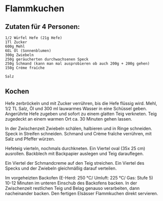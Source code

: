 # Flammkuchen

## Zutaten für 4 Personen:

```
1/2 Würfel Hefe (21g Hefe)
1Tl Zucker
600g Mehl
6EL Öl (Sonnenblumen)
300g Zwiebeln
250g geräucherten durchwachsenen Speck
250g Schmand (kann man mal ausprobieren ob auch 200g + 200g gehen)
150g Créme fraíche 

Salz
```

## Kochen

Hefe zerbröckeln und mit Zucker verrühren, bis die Hefe flüssig wird. 
Mehl, 1/2 TL Salz, Öl und 300 ml lauwarmes Wasser in eine Schüssel geben.
Angerührte Hefe zugeben und sofort zu einem glatten Teig verkneten.
Teig zugedeckt an einem warmen Ort ca. 30 Minuten gehen lassen. 

In der Zwischenzeit Zwiebeln schälen, halbieren und in Ringe schneiden.
Speck in Streifen schneiden.
Schmand und Crème fraîche verrühren, mit Salz und Pfeffer würzen. 

Hefeteig vierteln, nochmals durchkneten.
Ein Viertel oval (35x 25 cm) ausrollen.
Backblech mit Backpapier auslegen und Teig darauflegen.

Ein Viertel der Schmandcreme auf den Teig streichen.
Ein Viertel des Specks und der Zwiebeln gleichmäßig darauf verteilen. 

Im vorgeheizten Backofen (E-Herd: 250 °C/ Umluft: 225 °C/ Gas: Stufe 5) 10-12 Minuten im unteren Einschub des Backofens backen. In der Zwischenzeit restlichen Teig und Belag genauso verarbeiten, dann nacheinander backen. Den fertigen Elsässer Flammkuchen direkt servieren.
